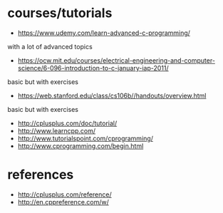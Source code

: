 # courses/tutorials

- https://www.udemy.com/learn-advanced-c-programming/

with a lot of advanced topics

- https://ocw.mit.edu/courses/electrical-engineering-and-computer-science/6-096-introduction-to-c-january-iap-2011/

basic but with exercises

- https://web.stanford.edu/class/cs106b//handouts/overview.html

basic but with exercises

- http://cplusplus.com/doc/tutorial/
- http://www.learncpp.com/
- http://www.tutorialspoint.com/cprogramming/
- http://www.cprogramming.com/begin.html

# references

- http://cplusplus.com/reference/
- http://en.cppreference.com/w/